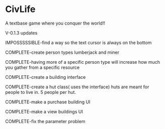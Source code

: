 # CivLife
A textbase game where you conquer the world!!

V-0.1.3 updates

IMPOSSSSSIBLE-find a way so the text cursor is always on the bottom

COMPLETE-create person types lumberjack and miner

COMPLETE-having more of a specific person type will increase how much you gather from a specific resource

COMPLETE-create a building interface

COMPLETE-create a hut class( uses the interface) huts are meant for people to live in. 5 people per hut.

COMPLETE-make a purchase building UI

COMPLETE-make a view buildings UI

COMPLETE-fix the parameter problem
